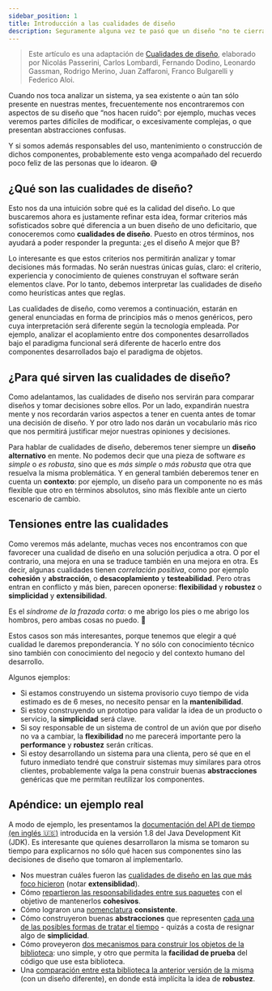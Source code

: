 ```yaml
---
sidebar_position: 1
title: Introducción a las cualidades de diseño
description: Seguramente alguna vez te pasó que un diseño "no te cierra" pero no pudiste explicar por qué. En este artículo comenzamos a ponerle nombre a esos aspectos.
---
```


> Este artículo es una adaptación de [Cualidades de diseño](https://docs.google.com/document/d/14HdvHvS33WqYb6Ak0BGa0IeCTbzeCRSDKs-1Ot-qLDw/edit), elaborado por Nicolás Passerini, Carlos Lombardi, Fernando Dodino, Leonardo Gassman, Rodrigo Merino, Juan Zaffaroni, Franco Bulgarelli y Federico Aloi.

Cuando nos toca analizar un sistema, ya sea existente o aún tan sólo presente en nuestras mentes, frecuentemente nos encontraremos con aspectos de su diseño que “nos hacen ruido”: por ejemplo, muchas veces veremos partes difíciles de modificar, o excesivamente complejas, o que presentan abstracciones confusas.

Y si somos además responsables del uso, mantenimiento o construcción de dichos componentes, probablemente esto venga acompañado del recuerdo poco feliz de las personas que lo idearon. :sweat_smile:

## ¿Qué son las cualidades de diseño?

Esto nos da una intuición sobre qué es la calidad del diseño. Lo que buscaremos ahora es justamente refinar esta idea, formar criterios más sofisticados sobre qué diferencia a un buen diseño de uno deficitario, que conoceremos como **cualidades de diseño**. Puesto en otros términos, nos ayudará a poder responder la pregunta: ¿es el diseño A mejor que B?

Lo interesante es que estos criterios nos permitirán analizar y tomar decisiones más formadas. No serán nuestras únicas guías, claro: el criterio, experiencia y conocimiento de quienes construyan el software serán elementos clave. Por lo tanto, debemos interpretar las cualidades de diseño como heurísticas antes que reglas.

Las cualidades de diseño, como veremos a continuación, estarán en general enunciadas en forma de principios más o menos genéricos, pero cuya interpretación será diferente según la tecnología empleada. Por ejemplo, analizar el acoplamiento entre dos componentes desarrollados bajo el paradigma funcional será diferente de hacerlo entre dos componentes desarrollados bajo el paradigma de objetos.

## ¿Para qué sirven las cualidades de diseño?

Como adelantamos, las cualidades de diseño nos servirán para comparar diseños y tomar decisiones sobre ellos. Por un lado, expandirán nuestra mente y nos recordarán varios aspectos a tener en cuenta antes de tomar una decisión de diseño. Y por otro lado nos darán un vocabulario más rico que nos permitirá justificar mejor nuestras opiniones y decisiones.

Para hablar de cualidades de diseño, deberemos tener siempre un **diseño alternativo** en mente. No podemos decir que una pieza de software _es simple_ o _es robusta_, sino que es _más simple_ o _más robusta_ que otra que resuelva la misma problemática. Y en general también deberemos tener en cuenta un **contexto**: por ejemplo, un diseño para un componente no es más flexible que otro en términos absolutos, sino más flexible ante un cierto escenario de cambio.

## Tensiones entre las cualidades

Como veremos más adelante, muchas veces nos encontramos con que favorecer una cualidad de diseño en una solución perjudica a otra. O por el contrario, una mejora en una se traduce también en una mejora en otra. Es decir, algunas cualidades tienen _correlación positiva_, como por ejemplo **cohesión** y **abstracción**, o **desacoplamiento** y **testeabilidad**. Pero otras entran en conflicto y más bien, parecen oponerse: **flexibilidad** y **robustez** o **simplicidad** y **extensibilidad**.

Es el _síndrome de la frazada corta_: o me abrigo los pies o me abrigo los hombros, pero ambas cosas no puedo. :shrug:

Estos casos son más interesantes, porque tenemos que elegir a qué cualidad le daremos preponderancia. Y no sólo con conocimiento técnico sino también con conocimiento del negocio y del contexto humano del desarrollo.

Algunos ejemplos:

- Si estamos construyendo un sistema provisorio cuyo tiempo de vida estimado es de 6 meses, no necesito pensar en la **mantenibilidad**.
- Si estoy construyendo un prototipo para validar la idea de un producto o servicio, la **simplicidad** será clave.
- Si soy responsable de un sistema de control de un avión que por diseño no va a cambiar, la **flexibilidad** no me parecerá importante pero la **performance** y **robustez** serán críticas.
- Si estoy desarrollando un sistema para una clienta, pero sé que en el futuro inmediato tendré que construir sistemas muy similares para otros clientes, probablemente valga la pena construir buenas **abstracciones** genéricas que me permitan reutilizar los componentes.

## Apéndice: un ejemplo real

A modo de ejemplo, les presentamos la [documentación del API de tiempo (en inglés :us:)](http://docs.oracle.com/javase/tutorial/datetime/overview/index.html) introducida en la versión 1.8 del Java Development Kit (JDK). Es interesante que quienes desarrollaron la misma se tomaron su tiempo para explicarnos no sólo qué hacen sus componentes sino las decisiones de diseño que tomaron al implementarlo.

- Nos muestran cuáles fueron las [cualidades de diseño en las que más foco hicieron](http://docs.oracle.com/javase/tutorial/datetime/overview/design.html) (notar **extensiblidad**).
- Cómo [repartieron las responsabilidades entre sus paquetes](http://docs.oracle.com/javase/tutorial/datetime/overview/packages.html) con el objetivo de mantenerlos **cohesivos**.
- Cómo lograron una [nomenclatura](http://docs.oracle.com/javase/tutorial/datetime/overview/naming.html) **consistente**.
- Cómo construyeron buenas **abstracciones** que representen [cada una de las posibles formas de tratar el tiempo](http://docs.oracle.com/javase/tutorial/datetime/iso/overview.html) - quizás a costa de resignar algo de **simplicidad**.
- Cómo proveyeron [dos mecanismos para construir los objetos de la biblioteca](http://docs.oracle.com/javase/tutorial/datetime/iso/clock.html): uno simple, y otro que permita la **facilidad de prueba** del código que use esta biblioteca.
- Una [comparación entre esta biblioteca la anterior versión de la misma](http://docs.oracle.com/javase/tutorial/datetime/iso/legacy.html) (con un diseño diferente), en donde está implícita la idea de **robustez**.
